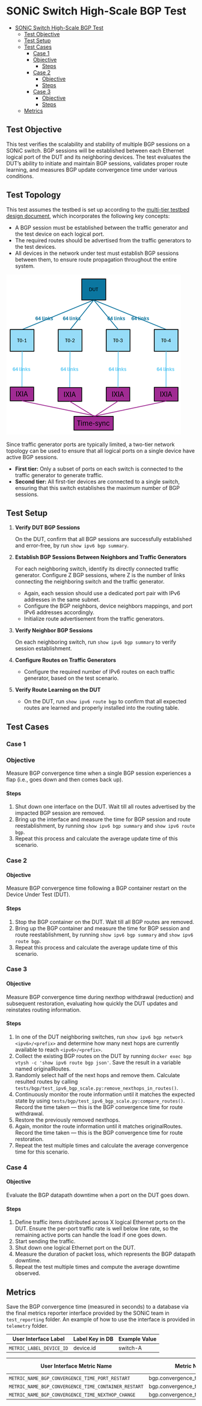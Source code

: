 # SONiC Switch High-Scale BGP Test

- [SONiC Switch High-Scale BGP Test](#sonic-switch-high-scale-bgp-test)
  - [Test Objective](#test-objective)
  - [Test Setup](#test-setup)
  - [Test Cases](#test-cases)
    - [Case 1](#case-1)
    - [Objective](#objective)
      - [Steps](#steps)
    - [Case 2](#case-2)
      - [Objective](#objective-1)
      - [Steps](#steps-1)
    - [Case 3](#case-3)
      - [Objective](#objective-2)
      - [Steps](#steps-2)
  - [Metrics](#metrics)

## Test Objective

This test verifies the scalability and stability of multiple BGP sessions on a SONiC switch. BGP sessions will be established between each Ethernet logical port of the DUT and its neighboring devices. The test evaluates the DUT’s ability to initiate and maintain BGP sessions, validates proper route learning, and measures BGP update convergence time under various conditions.

## Test Topology

This test assumes the testbed is set up according to the [multi-tier testbed design document](https://github.com/sonic-net/sonic-mgmt/blob/master/docs/testplan/snappi_tests/build_multi_tier_network.md), which incorporates the following key concepts:

- A BGP session must be established between the traffic generator and the test device on each logical port.
- The required routes should be advertised from the traffic generators to the test devices.
- All devices in the network under test must establish BGP sessions between them, to ensure route propagation throughout the entire system.

![Test Setup](./example_bgp_test_layout.png)

Since traffic generator ports are typically limited, a two-tier network topology can be used to ensure that all logical ports on a single device have active BGP sessions.

- **First tier:** Only a subset of ports on each switch is connected to the traffic generator to generate traffic.
- **Second tier:** All first-tier devices are connected to a single switch, ensuring that this switch establishes the maximum number of BGP sessions.

## Test Setup

1. **Verify DUT BGP Sessions**

   On the DUT, confirm that all BGP sessions are successfully established and error-free, by run `show ipv6 bgp summary`.
2. **Establish BGP Sessions Between Neighbors and Traffic Generators**

   For each neighboring switch, identify its directly connected traffic generator. Configure Z BGP sessions, where Z is the number of links connecting the neighboring switch and the traffic generator.
   - Again, each session should use a dedicated port pair with IPv6 addresses in the same subnet.
   - Configure the BGP neighbors, device neighbors mappings, and port IPv6 addresses accordingly.
   - Initialize route advertisement from the traffic generators.
3. **Verify Neighbor BGP Sessions**

   On each neighboring switch, run `show ipv6 bgp summary` to verify session establishment.
4. **Configure Routes on Traffic Generators**

   - Configure the required number of IPv6 routes on each traffic generator, based on the test scenario.
5. **Verify Route Learning on the DUT**

   - On the DUT, run `show ipv6 route bgp` to confirm that all expected routes are learned and properly installed into the routing table.

## Test Cases

### Case 1

### Objective

Measure BGP convergence time when a single BGP session experiences a flap (i.e., goes down and then comes back up).

#### Steps

1. Shut down one interface on the DUT. Wait till all routes advertised by the impacted BGP session are removed.
2. Bring up the interface and measure the time for BGP session and route reestablishment, by running `show ipv6 bgp summary`
and `show ipv6 route bgp`.
3. Repeat this process and calculate the average update time of this scenario.

### Case 2

#### Objective

Measure BGP convergence time following a BGP container restart on the Device Under Test (DUT).

#### Steps

1. Stop the BGP container on the DUT. Wait till all BGP routes are removed.
2. Bring up the BGP container and measure the time for BGP session and route reestablishment, by running `show ipv6 bgp summary`
and `show ipv6 route bgp`.
3. Repeat this process and calculate the average update time of this scenario.

### Case 3

#### Objective

Measure BGP convergence time during nexthop withdrawal (reduction) and subsequent restoration, evaluating how quickly the DUT updates and reinstates routing information.

#### Steps

1. In one of the DUT neighboring switches, run `show ipv6 bgp network <ipv6>/<prefix>` and determine how many next hops are currently available to reach `<ipv6>/<prefix>`.
2. Collect the existing BGP routes on the DUT by running `docker exec bgp vtysh -c 'show ipv6 route bgp json'`. Save the result in a variable named originalRoutes.
3. Randomly select half of the next hops and remove them. Calculate resulted routes by calling `tests/bgp/test_ipv6_bgp_scale.py:remove_nexthops_in_routes()`.
4. Continuously monitor the route information until it matches the expected state by using `tests/bgp/test_ipv6_bgp_scale.py:compare_routes()`. Record the time taken — this is the BGP convergence time for route withdrawal.
5. Restore the previously removed nexthops.
6. Again, monitor the route information until it matches originalRoutes. Record the time taken — this is the BGP convergence time for route restoration.
7. Repeat the test multiple times and calculate the average convergence time for this scenario.

### Case 4

#### Objective

Evaluate the BGP datapath downtime when a port on the DUT goes down.

#### Steps

1. Define traffic items distributed across X logical Ethernet ports on the DUT. Ensure the per-port traffic rate is well below line rate, so the remaining active ports can handle the load if one goes down.
2. Start sending the traffic.
3. Shut down one logical Ethernet port on the DUT.
4. Measure the duration of packet loss, which represents the BGP datapath downtime.
5. Repeat the test multiple times and compute the average downtime observed.

## Metrics

Save the BGP convergence time (measured in seconds) to a database via the final metrics reporter interface provided by the SONiC team in `test_reporting` folder. An example of how to use the interface is provided in `telemetry` folder.

| User Interface Label                                 | Label Key in DB                         | Example Value       |
| ---------------------------------------------------- | --------------------------------------- | ------------------- |
| `METRIC_LABEL_DEVICE_ID`                             | device.id                               | switch-A            |

| User Interface Metric Name                           | Metric Name in DB                       | Example Value       |
| ---------------------------------------------------- | --------------------------------------- | ------------------- |
| `METRIC_NAME_BGP_CONVERGENCE_TIME_PORT_RESTART`      | bgp.convergence_time.port_restart       | 15                  |
| `METRIC_NAME_BGP_CONVERGENCE_TIME_CONTAINER_RESTART` | bgp.convergence_time.container_restart  | 72                  |
| `METRIC_NAME_BGP_CONVERGENCE_TIME_NEXTHOP_CHANGE`    | bgp.convergence_time.nexthop_change     | 60                  |
